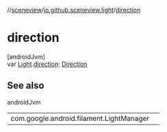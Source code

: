 //[sceneview](../../index.md)/[io.github.sceneview.light](index.md)/[direction](direction.md)

# direction

[androidJvm]\
var [Light](index.md#1927638868%2FClasslikes%2F-1571379623).[direction](direction.md): [Direction](../io.github.sceneview.math/index.md#1758682841%2FClasslikes%2F-1571379623)

## See also

androidJvm

| | |
|---|---|
| com.google.android.filament.LightManager |  |
